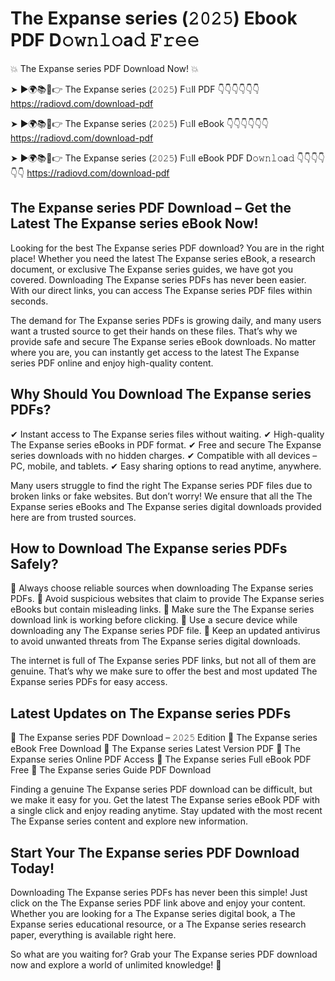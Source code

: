 # The Expanse series (𝟸𝟶𝟸𝟻) Ebook PDF D𝚘𝚠𝚗𝚕𝚘a𝚍 𝙵𝚛𝚎𝚎

💥 The Expanse series PDF Download Now! 💥

➤ ►🌍📚📱👉 The Expanse series (𝟸𝟶𝟸𝟻) F𝚞ll PDF 👇👇👇👇👇👇
https://radiovd.com/download-pdf

➤ ►🌍📚📱👉 The Expanse series (𝟸𝟶𝟸𝟻) F𝚞ll eBook 👇👇👇👇👇👇
https://radiovd.com/download-pdf

➤ ►🌍📚📱👉 The Expanse series (𝟸𝟶𝟸𝟻) F𝚞ll eBook PDF D𝚘𝚠𝚗𝚕𝚘a𝚍 👇👇👇👇👇👇
https://radiovd.com/download-pdf

## The Expanse series PDF Download – Get the Latest The Expanse series eBook Now!

Looking for the best The Expanse series PDF download? You are in the right place! Whether you need the latest The Expanse series eBook, a research document, or exclusive The Expanse series guides, we have got you covered. Downloading The Expanse series PDFs has never been easier. With our direct links, you can access The Expanse series PDF files within seconds.

The demand for The Expanse series PDFs is growing daily, and many users want a trusted source to get their hands on these files. That’s why we provide safe and secure The Expanse series eBook downloads. No matter where you are, you can instantly get access to the latest The Expanse series PDF online and enjoy high-quality content.

## Why Should You Download The Expanse series PDFs?

✔ Instant access to The Expanse series files without waiting.
✔ High-quality The Expanse series eBooks in PDF format.
✔ Free and secure The Expanse series downloads with no hidden charges.
✔ Compatible with all devices – PC, mobile, and tablets.
✔ Easy sharing options to read anytime, anywhere.

Many users struggle to find the right The Expanse series PDF files due to broken links or fake websites. But don’t worry! We ensure that all the The Expanse series eBooks and The Expanse series digital downloads provided here are from trusted sources.

## How to Download The Expanse series PDFs Safely?

📌 Always choose reliable sources when downloading The Expanse series PDFs.
📌 Avoid suspicious websites that claim to provide The Expanse series eBooks but contain misleading links.
📌 Make sure the The Expanse series download link is working before clicking.
📌 Use a secure device while downloading any The Expanse series PDF file.
📌 Keep an updated antivirus to avoid unwanted threats from The Expanse series digital downloads.

The internet is full of The Expanse series PDF links, but not all of them are genuine. That’s why we make sure to offer the best and most updated The Expanse series PDFs for easy access.

## Latest Updates on The Expanse series PDFs

🔹 The Expanse series PDF Download – 𝟸𝟶𝟸𝟻 Edition
🔹 The Expanse series eBook Free Download
🔹 The Expanse series Latest Version PDF
🔹 The Expanse series Online PDF Access
🔹 The Expanse series Full eBook PDF Free
🔹 The Expanse series Guide PDF Download

Finding a genuine The Expanse series PDF download can be difficult, but we make it easy for you. Get the latest The Expanse series eBook PDF with a single click and enjoy reading anytime. Stay updated with the most recent The Expanse series content and explore new information.

## Start Your The Expanse series PDF Download Today!

Downloading The Expanse series PDFs has never been this simple! Just click on the The Expanse series PDF link above and enjoy your content. Whether you are looking for a The Expanse series digital book, a The Expanse series educational resource, or a The Expanse series research paper, everything is available right here.

So what are you waiting for? Grab your The Expanse series PDF download now and explore a world of unlimited knowledge! 🚀
